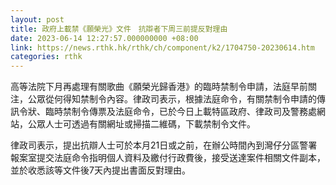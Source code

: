 ```yaml
---
layout: post
title: 政府上載禁《願榮光》文件　抗辯者下周三前提反對理由
date: 2023-06-14 12:27:57.000000000 +08:00
link: https://news.rthk.hk/rthk/ch/component/k2/1704750-20230614.htm
categories: rthk
---
```


高等法院下月再處理有關歌曲《願榮光歸香港》的臨時禁制令申請，法庭早前關注，公眾從何得知禁制令內容。律政司表示，根據法庭命令，有關禁制令申請的傳訊令狀、臨時禁制令傳票及法庭命令，已於今日上載特區政府、律政司及警務處網站，公眾人士可透過有關網址或掃描二維碼，下載禁制令文件。

律政司表示，提出抗辯人士可於本月21日或之前，在辦公時間內到灣仔分區警署報案室提交法庭命令指明個人資料及繳付行政費後，接受送達案件相關文件副本，並於收悉該等文件後7天內提出書面反對理由。
